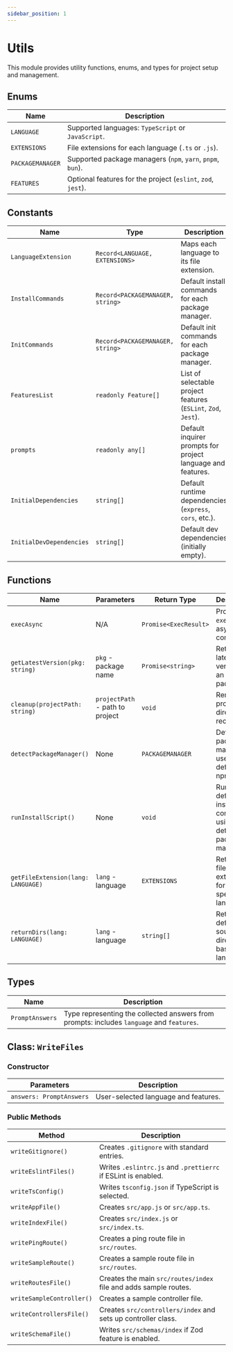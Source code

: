 ```yaml
---
sidebar_position: 1
---
```


# Utils

This module provides utility functions, enums, and types for project setup and management.

## Enums

| Name | Description |
|------|-------------|
| `LANGUAGE` | Supported languages: `TypeScript` or `JavaScript`. |
| `EXTENSIONS` | File extensions for each language (`.ts` or `.js`). |
| `PACKAGEMANAGER` | Supported package managers (`npm`, `yarn`, `pnpm`, `bun`). |
| `FEATURES` | Optional features for the project (`eslint`, `zod`, `jest`). |

## Constants

| Name | Type | Description |
|------|------|-------------|
| `LanguageExtension` | `Record<LANGUAGE, EXTENSIONS>` | Maps each language to its file extension. |
| `InstallCommands` | `Record<PACKAGEMANAGER, string>` | Default install commands for each package manager. |
| `InitCommands` | `Record<PACKAGEMANAGER, string>` | Default init commands for each package manager. |
| `FeaturesList` | `readonly Feature[]` | List of selectable project features (`ESLint`, `Zod`, `Jest`). |
| `prompts` | `readonly any[]` | Default inquirer prompts for project language and features. |
| `InitialDependencies` | `string[]` | Default runtime dependencies (`express`, `cors`, etc.). |
| `InitialDevDependencies` | `string[]` | Default dev dependencies (initially empty). |

## Functions

| Name | Parameters | Return Type | Description |
|------|------------|-------------|-------------|
| `execAsync` | N/A | `Promise<ExecResult>` | Promisified `exec` for async shell commands. |
| `getLatestVersion(pkg: string)` | `pkg` - package name | `Promise<string>` | Returns the latest version of an npm package. |
| `cleanup(projectPath: string)` | `projectPath` - path to project | `void` | Remove a project directory recursively. |
| `detectPackageManager()` | None | `PACKAGEMANAGER` | Detects the package manager in use or defaults to npm. |
| `runInstallScript()` | None | `void` | Runs the default install command using the detected package manager. |
| `getFileExtension(lang: LANGUAGE)` | `lang` - language | `EXTENSIONS` | Returns the file extension for the specified language. |
| `returnDirs(lang: LANGUAGE)` | `lang` - language | `string[]` | Returns default source directories based on language. |

## Types

| Name | Description |
|------|-------------|
| `PromptAnswers` | Type representing the collected answers from prompts: includes `language` and `features`. |

## Class: `WriteFiles`

### Constructor

| Parameters | Description |
|------------|-------------|
| `answers: PromptAnswers` | User-selected language and features. |

### Public Methods

| Method | Description |
|--------|-------------|
| `writeGitignore()` | Creates `.gitignore` with standard entries. |
| `writeEslintFiles()` | Writes `.eslintrc.js` and `.prettierrc` if ESLint is enabled. |
| `writeTsConfig()` | Writes `tsconfig.json` if TypeScript is selected. |
| `writeAppFile()` | Creates `src/app.js` or `src/app.ts`. |
| `writeIndexFile()` | Creates `src/index.js` or `src/index.ts`. |
| `writePingRoute()` | Creates a ping route file in `src/routes`. |
| `writeSampleRoute()` | Creates a sample route file in `src/routes`. |
| `writeRoutesFile()` | Creates the main `src/routes/index` file and adds sample routes. |
| `writeSampleController()` | Creates a sample controller file. |
| `writeControllersFile()` | Creates `src/controllers/index` and sets up controller class. |
| `writeSchemaFile()` | Writes `src/schemas/index` if Zod feature is enabled. |

